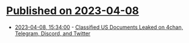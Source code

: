 # [Published on 2023-04-08](index.md)

* [2023-04-08, 15:34:00](https://news.slashdot.org/story/23/04/08/0318229/classified-us-documents-leaked-on-4chan-telegram-discord-and-twitter?utm_source=rss1.0mainlinkanon&utm_medium=feed) - [Classified US Documents Leaked on 4chan, Telegram, Discord, and Twitter](https://news.slashdot.org/story/23/04/08/0318229/classified-us-documents-leaked-on-4chan-telegram-discord-and-twitter?utm_source=rss1.0mainlinkanon&utm_medium=feed)
